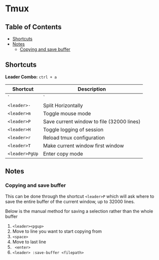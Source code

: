 # Tmux

## Table of Contents

<!-- vim-markdown-toc GFM -->

* [Shortcuts](#shortcuts)
* [Notes](#notes)
    * [Copying and save buffer](#copying-and-save-buffer)

<!-- vim-markdown-toc -->


## Shortcuts

**Leader Combo:** `ctrl + a`

| Shortcut       | Description                               |
| -------------- | ----------------------------------------- |
| `<leader>| `   | Split Vertically                          |
| `<leader>-`    | Split Horizontally                        |
| `<leader>m`    | Toggle mouse mode                         |
| `<leader>P`    | Save current window to file (32000 lines) |
| `<leader>H`    | Toggle logging of session                 |
| `<leader>r`    | Reload tmux configuration                 |
| `<leader>T`    | Make current window first window          |
| `<leader>PgUp` | Enter copy mode                           |

## Notes

### Copying and save buffer
This can be done through the shortcut `<leader>P` which will ask where to
save the entire buffer of the current window, up to 32000 lines.

Below is the manual method for saving a selection rather than the whole buffer

1. `<leader><pgup>`
2. Move to line you want to start copying from
3. `<space>`
4. Move to last line
5. ` <enter>`
6. `<leader> :save-buffer <filepath>`
